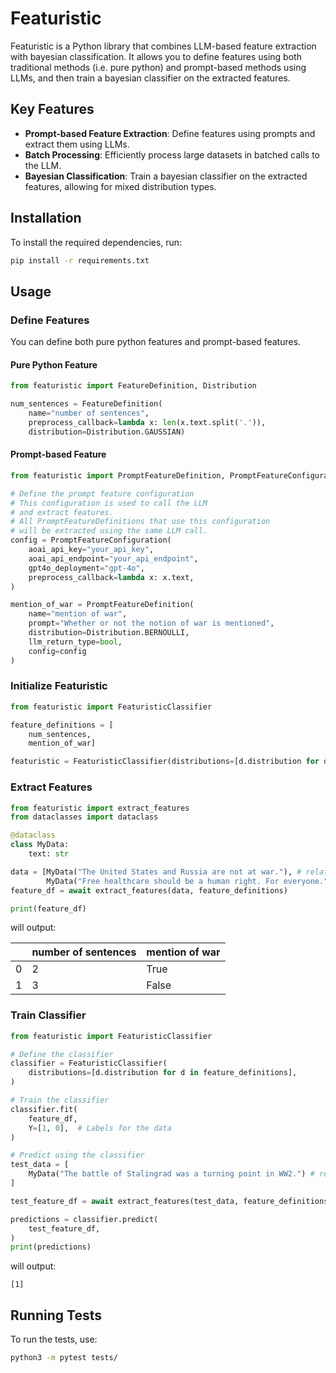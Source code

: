 # Featuristic

Featuristic is a Python library that combines LLM-based feature extraction with bayesian classification. It allows you to define features using both traditional methods (i.e. pure python) and prompt-based methods using LLMs, and then train a bayesian classifier on the extracted features.

## Key Features

- **Prompt-based Feature Extraction**: Define features using prompts and extract them using LLMs.
- **Batch Processing**: Efficiently process large datasets in batched calls to the LLM.
- **Bayesian Classification**: Train a bayesian classifier on the extracted features, allowing for mixed distribution types.

## Installation

To install the required dependencies, run:

```bash
pip install -r requirements.txt
```

## Usage

### Define Features

You can define both pure python features and prompt-based features.

#### Pure Python Feature

```python
from featuristic import FeatureDefinition, Distribution

num_sentences = FeatureDefinition(
    name="number of sentences", 
    preprocess_callback=lambda x: len(x.text.split('.')),
    distribution=Distribution.GAUSSIAN)
```

#### Prompt-based Feature

```python
from featuristic import PromptFeatureDefinition, PromptFeatureConfiguration, Distribution

# Define the prompt feature configuration
# This configuration is used to call the LLM
# and extract features.
# All PromptFeatureDefinitions that use this configuration
# will be extracted using the same LLM call.
config = PromptFeatureConfiguration(
    aoai_api_key="your_api_key",
    aoai_api_endpoint="your_api_endpoint",
    gpt4o_deployment="gpt-4o",
    preprocess_callback=lambda x: x.text,
)

mention_of_war = PromptFeatureDefinition(
    name="mention of war", 
    prompt="Whether or not the notion of war is mentioned",
    distribution=Distribution.BERNOULLI,
    llm_return_type=bool,
    config=config
)

```

### Initialize Featuristic

```python
from featuristic import FeaturisticClassifier

feature_definitions = [
    num_sentences,
    mention_of_war]

featuristic = FeaturisticClassifier(distributions=[d.distribution for d in feature_definitions])
```

### Extract Features

```python
from featuristic import extract_features
from dataclasses import dataclass

@dataclass
class MyData:
    text: str

data = [MyData("The United States and Russia are not at war."), # related to war
        MyData("Free healthcare should be a human right. For everyone."),]
feature_df = await extract_features(data, feature_definitions)

print(feature_df)
```
will output:

|| number of sentences | mention of war |
|---|---------------------|----------------|
|0| 2                   | True           |
|1| 3                   | False          |

### Train Classifier
```python
from featuristic import FeaturisticClassifier

# Define the classifier
classifier = FeaturisticClassifier(
    distributions=[d.distribution for d in feature_definitions],
)

# Train the classifier
classifier.fit(
    feature_df,
    Y=[1, 0],  # Labels for the data
)

# Predict using the classifier
test_data = [
    MyData("The battle of Stalingrad was a turning point in WW2.") # related to war
]

test_feature_df = await extract_features(test_data, feature_definitions)

predictions = classifier.predict(
    test_feature_df,
)
print(predictions)
```
will output:

```
[1]
```

## Running Tests
To run the tests, use:

```bash
python3 -m pytest tests/
```